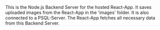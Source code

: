 This is the Node.js Backend Server for the hosted React-App. It saves uploaded images from the React-App in the 'images' folder. It is also connected to a PSQL-Server. The React-App fetches all necessary data from this Backend Server.